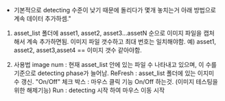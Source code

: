 * 기본적으로 detecting 수준이 낮기 때문에 돌리다가 몇개 놓치는거 아래 방법으로 계속 데이터 추가하셈."

1. asset_list 폴더에 asset1, asset2, asset3...assetN 순으로 이미지 파일을 캡처해서 계속 추가하면됨.
이미지 파일 갯수하고 최대 번호는 일치해야함.
예) asset1, asset2, asset3,asset4 == 이미지 갯수 같아야함.

2. 사용법
image num 	: 현재 asset_list 안에 있는 파일 수 나타내고 있으며, 이 수를 기준으로 detecting phase가 늘어남.
ReFresh 		: asset_list 폴더에 있는 이지미 수 갱신.
"On/Off" 체크 박스 	: 마우스 클릭 기능 On/Off 하는것. (이미지 테스팅을 위한 해제기능)
Run		: detecting 시작 하여 마우스 이동 시작